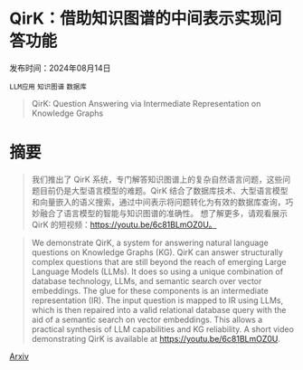 # QirK：借助知识图谱的中间表示实现问答功能

发布时间：2024年08月14日

`LLM应用` `知识图谱` `数据库`

> QirK: Question Answering via Intermediate Representation on Knowledge Graphs

# 摘要

> 我们推出了 QirK 系统，专门解答知识图谱上的复杂自然语言问题，这些问题目前仍是大型语言模型的难题。QirK 结合了数据库技术、大型语言模型和向量嵌入的语义搜索，通过中间表示将问题转化为有效的数据库查询，巧妙融合了语言模型的智能与知识图谱的准确性。  想了解更多，请观看展示 QirK 的短视频：https://youtu.be/6c81BLmOZ0U。

> We demonstrate QirK, a system for answering natural language questions on Knowledge Graphs (KG). QirK can answer structurally complex questions that are still beyond the reach of emerging Large Language Models (LLMs). It does so using a unique combination of database technology, LLMs, and semantic search over vector embeddings. The glue for these components is an intermediate representation (IR). The input question is mapped to IR using LLMs, which is then repaired into a valid relational database query with the aid of a semantic search on vector embeddings. This allows a practical synthesis of LLM capabilities and KG reliability.
  A short video demonstrating QirK is available at https://youtu.be/6c81BLmOZ0U.

[Arxiv](https://arxiv.org/abs/2408.07494)